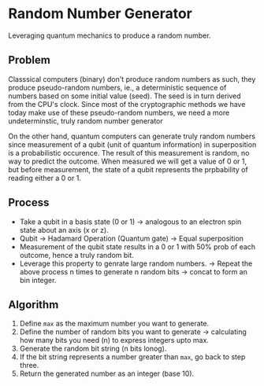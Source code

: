 # Random Number Generator
Leveraging quantum mechanics to produce a random number.

## Problem
Classsical computers (binary) don't produce random numbers as such, they produce pseudo-random numbers, ie., a deterministic sequence of numbers based on some initial value (seed). The seed is in turn derived from the CPU's clock. Since most of the cryptographic methods we have today make use of these pseudo-random numbers, we need a more undeterminstic, truly random number generator

On the other hand, quantum computers can generate truly random numbers since measurement of a qubit (unit of quantum information) in superposition is a probabilistic occurence. The result of this measurement is random, no way to predict the outcome. When measured we will get a value of 0 or 1, but before measurement, the state of a qubit represents the prpbability of reading either a 0 or 1.

## Process
- Take a qubit in a basis state (0 or 1) -> analogous to an electron spin state about an axis (x or z).
- Qubit -> Hadamard Operation (Quantum gate) -> Equal superposition
- Measurement of the qubit state results in a 0 or 1 with 50% prob of each outcome, hence a truly random bit.
- Leverage this property to genrate large random numbers. -> Repeat the above process n times to generate n random bits -> concat to form an bin integer.

## Algorithm
1. Define `max` as the maximum number you want to generate.
2. Define the number of random bits you want to generate -> calculating how many bits you need (n) to express integers upto max.
3. Generate the random bit string (n bits lonog).
4. If the bit string represents a number greater than `max`, go back to step three.
5. Return the generated number as an integer (base 10).